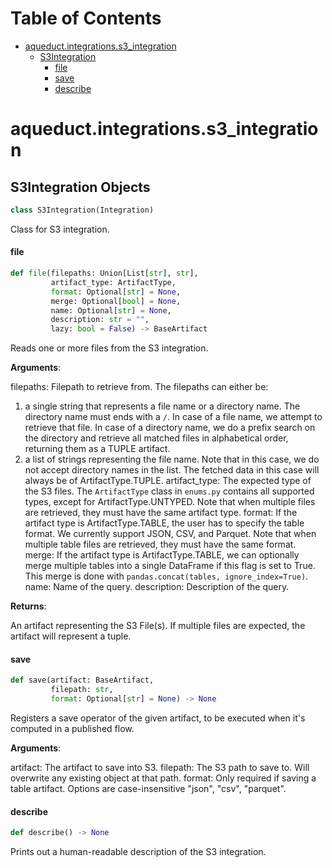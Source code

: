 # Table of Contents

* [aqueduct.integrations.s3\_integration](#aqueduct.integrations.s3_integration)
  * [S3Integration](#aqueduct.integrations.s3_integration.S3Integration)
    * [file](#aqueduct.integrations.s3_integration.S3Integration.file)
    * [save](#aqueduct.integrations.s3_integration.S3Integration.save)
    * [describe](#aqueduct.integrations.s3_integration.S3Integration.describe)

<a id="aqueduct.integrations.s3_integration"></a>

# aqueduct.integrations.s3\_integration

<a id="aqueduct.integrations.s3_integration.S3Integration"></a>

## S3Integration Objects

```python
class S3Integration(Integration)
```

Class for S3 integration.

<a id="aqueduct.integrations.s3_integration.S3Integration.file"></a>

#### file

```python
def file(filepaths: Union[List[str], str],
         artifact_type: ArtifactType,
         format: Optional[str] = None,
         merge: Optional[bool] = None,
         name: Optional[str] = None,
         description: str = "",
         lazy: bool = False) -> BaseArtifact
```

Reads one or more files from the S3 integration.

**Arguments**:

  filepaths:
  Filepath to retrieve from. The filepaths can either be:
  1) a single string that represents a file name or a directory name. The directory
  name must ends with a `/`. In case of a file name, we attempt to retrieve that file.
  In case of a directory name, we do a prefix search on the directory and retrieve
  all matched files in alphabetical order, returning them as a TUPLE artifact.
  2) a list of strings representing the file name. Note that in this case, we do not
  accept directory names in the list. The fetched data in this case will always be of
  ArtifactType.TUPLE.
  artifact_type:
  The expected type of the S3 files. The `ArtifactType` class in `enums.py` contains all
  supported types, except for ArtifactType.UNTYPED. Note that when multiple files are
  retrieved, they must have the same artifact type.
  format:
  If the artifact type is ArtifactType.TABLE, the user has to specify the table format.
  We currently support JSON, CSV, and Parquet. Note that when multiple table files are
  retrieved, they must have the same format.
  merge:
  If the artifact type is ArtifactType.TABLE, we can optionally merge multiple tables
  into a single DataFrame if this flag is set to True. This merge is done with
  `pandas.concat(tables, ignore_index=True)`.
  name:
  Name of the query.
  description:
  Description of the query.
  

**Returns**:

  An artifact representing the S3 File(s). If multiple files are expected, the artifact
  will represent a tuple.

<a id="aqueduct.integrations.s3_integration.S3Integration.save"></a>

#### save

```python
def save(artifact: BaseArtifact,
         filepath: str,
         format: Optional[str] = None) -> None
```

Registers a save operator of the given artifact, to be executed when it's computed in a published flow.

**Arguments**:

  artifact:
  The artifact to save into S3.
  filepath:
  The S3 path to save to. Will overwrite any existing object at that path.
  format:
  Only required if saving a table artifact. Options are case-insensitive "json", "csv", "parquet".

<a id="aqueduct.integrations.s3_integration.S3Integration.describe"></a>

#### describe

```python
def describe() -> None
```

Prints out a human-readable description of the S3 integration.

